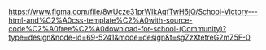 https://www.figma.com/file/8wUcze31prWlkAqfTwH6jQ/School-Victory---html-and%C2%A0css-template%C2%A0with-source-code%C2%A0free%C2%A0download-for-school-(Community)?type=design&node-id=69-5241&mode=design&t=sgZzXtetreG2mZ5F-0